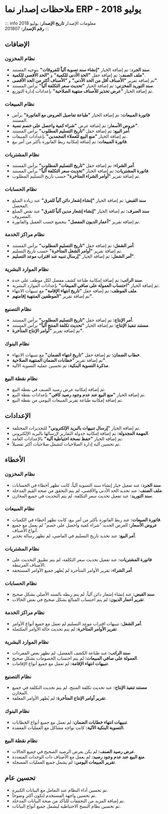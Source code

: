 <rtl>

# ملاحظات إصدار نما ERP - يوليو 2018

::: info معلومات الإصدار
**تاريخ الإصدار:** يوليو 2018  
**رقم الإصدار:** 201807
:::

## الإضافات

### نظام المخزون
- **سند الجرد:** تم إضافة الخيار **"إنشاء سند تسوية آلياً للفروقات"** بتوجيه المستند.
- **ملف الصنف:** تم إضافة حقل **"الحد الأدنى للكمية"** و **"الحد الأقصى للكمية"**.
- تم إضافة تقرير **"الأصناف أقل من الحد الأدنى"** و **"الأصناف أكثر من الحد الأقصى"**.
- **سند التوريد المخزني:** تم إضافة الخيار **"تحديث سعر التكلفة آلياً"** برأس المستند.
- تم إضافة الخيار **"عرض تحذير للأصناف منتهية الصلاحية"** بإعدادات إدارة التوزيع.

### نظام المبيعات
- **فاتورة المبيعات:** تم إضافة الخيار **"طباعة تفاصيل العروض مع الفاتورة"** برأس المستند.
- **عروض الأسعار:** تم إضافة عرض **"شراء كمية واحصل على خصم نسبة"**.
- **أمر البيع:** تم إضافة حقل **"تاريخ التسليم المطلوب"** برأس المستند.
- تم إضافة الخيار **"منع البيع للعملاء المجمدين"** بإعدادات المبيعات.
- **فاتورة المبيعات:** تم إضافة إمكانية ربط الفاتورة بأكثر من أمر بيع.

### نظام المشتريات
- **أمر الشراء:** تم إضافة حقل **"تاريخ التسليم المطلوب"** برأس المستند.
- **فاتورة المشتريات:** تم إضافة الخيار **"تحديث سعر التكلفة آلياً"** برأس المستند.
- تم إضافة تقرير **"أوامر الشراء المتأخرة"** حسب تاريخ التسليم المطلوب.

### نظام الحسابات
- **سند القبض:** تم إضافة الخيار **"إنشاء إشعار دائن آلياً للفرق"** عند زيادة المبلغ المحصل.
- **سند الصرف:** تم إضافة الخيار **"إنشاء إشعار مدين آلياً للفرق"** عند نقص المبلغ المصروف.
- تم إضافة تقرير **"أعمار الديون المفصل"** بتجميع حسب العميل والفاتورة.

### نظام مراكز الخدمة
- **أمر الشغل:** تم إضافة حقل **"تاريخ التسليم المطلوب"** برأس المستند.
- تم إضافة تقرير **"أوامر الشغل المتأخرة"** حسب تاريخ التسليم.
- **أمر الشغل:** تم إضافة الخيار **"إرسال تنبيه عند اقتراب موعد التسليم"**.

### نظام الموارد البشرية
- **سند الراتب:** تم إضافة إمكانية طباعة كشف مفصل لكل موظف على حدة.
- تم إضافة الخيار **"احتساب العمولة على صافي المبيعات"** بإعدادات الموارد البشرية.
- **ملف الموظف:** تم إضافة حقل **"تاريخ انتهاء الإقامة"** مع تنبيهات الانتهاء.
- تم إضافة تقرير **"الموظفين المنتهية إقامتهم"**.

### نظام التصنيع
- **أمر الإنتاج:** تم إضافة حقل **"تاريخ التسليم المطلوب"** برأس المستند.
- **مستند تنفيذ الإنتاج:** تم إضافة الخيار **"تحديث تكلفة المنتج آلياً"** برأس المستند.
- تم إضافة تقرير **"أوامر الإنتاج المتأخرة"**.

### نظام البنوك
- **خطاب الضمان:** تم إضافة حقل **"تاريخ انتهاء الضمان"** مع تنبيهات الانتهاء.
- تم إضافة تقرير **"خطابات الضمان المنتهية الصلاحية"**.
- **مذكرة التسوية البنكية:** تم تحسين عملية التسوية الآلية.

### نظام نقطة البيع
- تم إضافة إمكانية عرض رصيد الصنف في نقطة البيع.
- تم إضافة الخيار **"منع البيع عند عدم وجود رصيد كافي"** بإعدادات نقطة البيع.
- تم إضافة إمكانية طباعة تقرير المبيعات اليومي من نقطة البيع.

## الإعدادات

- تم إضافة الخيار **"إرسال تنبيهات بالبريد الإلكتروني"** للتحذيرات المختلفة.
- **المهمة المجدولة:** تم إضافة إمكانية جدولة التقارير لإرسالها بالبريد الإلكتروني.
- تم إضافة الخيار **"حفظ نسخة احتياطية آلية"** بالإعدادات العامة.
- تم تحسين آلية إدارة الصلاحيات لتشمل صلاحيات أكثر تفصيلاً.

## الأخطاء

### نظام المخزون
- **سند الجرد:** عند تفعيل خيار إنشاء سند التسوية آلياً، كانت تظهر أخطاء في الحسابات.
- **ملف الصنف:** عند تحديد الحد الأدنى والأقصى، لم يتم التحقق من صحة القيم المدخلة.
- **سند التوريد:** عند تفعيل تحديث سعر التكلفة، لم يتم التحديث في جميع المخازن.

### نظام المبيعات
- **فاتورة المبيعات:** عند ربط الفاتورة بأكثر من أمر بيع، كانت تظهر أخطاء في الكميات.
- **عروض الأسعار:** العرض الجديد "شراء كمية واحصل على خصم" لم يعمل مع جميع أنواع الأصناف.
- **أمر البيع:** عند تحديد تاريخ التسليم في الماضي، لم تظهر رسالة تحذير.

### نظام المشتريات
- **فاتورة المشتريات:** عند تفعيل تحديث سعر التكلفة، لم يتم تطبيق التحديث على الأصناف المرتبطة.
- **أمر الشراء:** تقرير الأوامر المتأخرة لم يُظهر جميع الأوامر المستحقة.

### نظام الحسابات
- **سند القبض:** عند إنشاء إشعار دائن آلياً، لم يتم ربطه بالسند الأصلي بشكل صحيح.
- **تقرير أعمار الديون:** لم يتم احتساب المبالغ بشكل صحيح في بعض الحالات.

### نظام مراكز الخدمة
- **أمر الشغل:** تنبيهات اقتراب موعد التسليم لم تعمل مع جميع أنواع الأوامر.
- **تقرير الأوامر المتأخرة:** لم يتم تحديث حالة الأوامر المكتملة.

### نظام الموارد البشرية
- **سند الراتب:** عند طباعة الكشف المفصل، لم تظهر بعض المفردات.
- **العمولة على صافي المبيعات:** لم يتم احتساب الخصومات بشكل صحيح.
- **تنبيهات انتهاء الإقامة:** لم تعمل مع جميع أنواع الإقامات.

### نظام التصنيع
- **مستند تنفيذ الإنتاج:** عند تحديث تكلفة المنتج، لم يتم تحديث التكلفة في جميع المخازن.
- **تقرير أوامر الإنتاج المتأخرة:** لم يُظهر الأوامر المعلقة.

### نظام البنوك
- **تنبيهات انتهاء خطابات الضمان:** لم تعمل مع جميع أنواع الخطابات.
- **التسوية البنكية الآلية:** كانت تواجه مشاكل مع العمليات المعقدة.

### نظام نقطة البيع
- **عرض رصيد الصنف:** لم يكن يعرض الرصيد الصحيح في جميع الحالات.
- **منع البيع عند عدم وجود رصيد:** لم يعمل مع الأصناف ذات الوحدات المتعددة.
- **تقرير المبيعات اليومي:** لم يشمل جميع العمليات المسجلة.

## تحسين عام

- تم تحسين أداء النظام عند التعامل مع البيانات الكبيرة.
- تم تحسين واجهة المستخدم لتكون أكثر وضوحاً.
- تم إضافة المزيد من التحققات للتأكد من صحة البيانات المدخلة.
- تم تحسين نظام النسخ الاحتياطية ليشمل جميع أنواع البيانات.

</rtl>